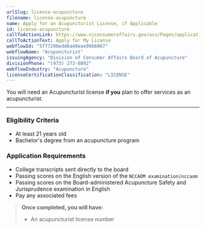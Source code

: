 ```yaml
---
urlSlug: license-acupuncture
filename: license-acupuncture
name: Apply for an Acupuncturist License, if Applicable
id: license-acupuncture
callToActionLink: https://www.njconsumeraffairs.gov/acu/Pages/applications.aspx
callToActionText: Apply for My License
webflowId: "5f77296edd6a49eae99b6067"
webflowName: "Acupuncturist"
issuingAgency: "Division of Consumer Affairs Board of Acupuncture"
divisionPhone: "(973) 273-8092"
webflowIndustry: "Acupuncture"
licenseCertificationClassification: "LICENSE"
---
```


You will need an Acupuncturist license **if you** plan to offer services as an acupuncturist.

---

### Eligibility Criteria

- At least 21 years old
- Bachelor's degree from an acupuncture program

### Application Requirements

- College transcripts sent directly to the board
- Passing scores on the English version of the `NCCAOM examination|nccaom`
- Passing scores on the Board-administered Acupuncture Safety and Jurisprudence examination in English
- Pay any associated fees

> **Once completed, you will have:**
>
> - An acupuncturist license number
